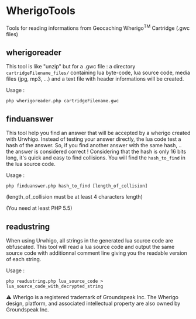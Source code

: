 # WherigoTools
Tools for reading informations from Geocaching Wherigo<sup>TM</sup> Cartridge (.gwc files)

wherigoreader
---

This tool is like "unzip" but for a .gwc file : a directory `cartridgeFilename_files/` containing lua byte-code, lua source code, media files (jpg, mp3, ...) and a text file with header informations will be created.

Usage :
```
php wherigoreader.php cartridgeFilename.gwc
```

finduanswer
---

This tool help you find an answer that will be accepted by a wherigo created with Urwhigo. Instead of testing your answer directly, the lua code test a hash of the answer. So, if you find another answer with the same hash, .. the answer is considered correct ! Considering that the hash is only 16 bits long, it's quick and easy to find collisions. You will find the ```hash_to_find``` in the lua source code.

Usage :
```
php finduanswer.php hash_to_find [length_of_collision]
```
(length_of_collision must be at least 4 characters length)

(You need at least PHP 5.5)

readustring
---

When using Urwhigo, all strings in the generated lua source code are obfuscated. This tool will read a lua source code and output the same source code with additionnal comment line giving you the readable version of each string.

Usage :
```
php readustring.php lua_source_code > lua_source_code_with_decrypted_string
```



:warning: Wherigo is a registered trademark of Groundspeak Inc. The Wherigo design, platform, and associated intellectual property are also owned by Groundspeak Inc.
